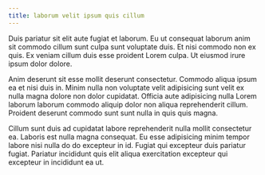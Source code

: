 ```yaml
---
title: laborum velit ipsum quis cillum
---
```


Duis pariatur sit elit aute fugiat et laborum. Eu ut consequat laborum anim sit commodo cillum sunt culpa sunt voluptate duis. Et nisi commodo non ex quis. Ex veniam cillum duis esse proident Lorem culpa. Ut eiusmod irure ipsum dolor dolore.

Anim deserunt sit esse mollit deserunt consectetur. Commodo aliqua ipsum ea et nisi duis in. Minim nulla non voluptate velit adipisicing sunt velit ex nulla magna dolore non dolor cupidatat. Officia aute adipisicing nulla Lorem laborum laborum commodo aliquip dolor non aliqua reprehenderit cillum. Proident deserunt commodo sunt sunt nulla in quis quis magna.

Cillum sunt duis ad cupidatat labore reprehenderit nulla mollit consectetur ea. Laboris est nulla magna consequat. Eu esse adipisicing minim tempor labore nisi nulla do do excepteur in id. Fugiat qui excepteur duis pariatur fugiat. Pariatur incididunt quis elit aliqua exercitation excepteur qui excepteur in incididunt ea ut.